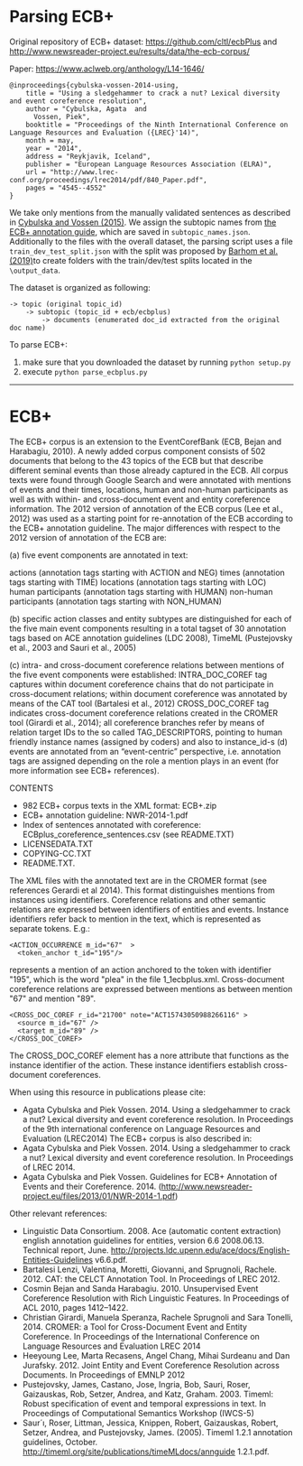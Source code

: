 # Parsing ECB+ 

Original repository of ECB+ dataset: https://github.com/cltl/ecbPlus and http://www.newsreader-project.eu/results/data/the-ecb-corpus/ 

Paper: https://www.aclweb.org/anthology/L14-1646/ 

```
@inproceedings{cybulska-vossen-2014-using,
    title = "Using a sledgehammer to crack a nut? Lexical diversity and event coreference resolution",
    author = "Cybulska, Agata  and
      Vossen, Piek",
    booktitle = "Proceedings of the Ninth International Conference on Language Resources and Evaluation ({LREC}'14)",
    month = may,
    year = "2014",
    address = "Reykjavik, Iceland",
    publisher = "European Language Resources Association (ELRA)",
    url = "http://www.lrec-conf.org/proceedings/lrec2014/pdf/840_Paper.pdf",
    pages = "4545--4552"
}
```

We take only mentions from the manually validated sentences as described in [Cybulska and Vossen (2015)](https://aclanthology.org/W15-0801/). 
We assign the subtopic names from [the ECB+ annotation guide](http://www.newsreader-project.eu/files/2013/01/NWR-2014-1.pdf), 
which are saved in ```subtopic_names.json```. 
Additionally to the files with the overall dataset, the parsing script uses a file ```train_dev_test_split.json``` with the split was proposed by 
[Barhom et al. (2019)](https://aclanthology.org/P19-1409/)to create folders with the train/dev/test splits located in the ```\output_data```. 

The dataset is organized as following: 

```
-> topic (original topic_id)
    -> subtopic (topic_id + ecb/ecbplus)
        -> documents (enumerated doc_id extracted from the original doc name)
   ```

To parse ECB+:
1) make sure that you downloaded the dataset by running ```python setup.py``` 
2) execute ```python parse_ecbplus.py```



__________________

# ECB+

The ECB+ corpus is an extension to the EventCorefBank (ECB, Bejan and Harabagiu, 2010). A newly added corpus component consists of 502 documents that belong to the 43 topics of the ECB but that describe different seminal events than those already captured in the ECB. All corpus texts were found through Google Search and were annotated with mentions of events and their times, locations, human and non-human participants as well as with within- and cross-document event and entity coreference information. The 2012 version of annotation of the ECB corpus (Lee et al., 2012) was used as a starting point for re-annotation of the ECB according to the ECB+ annotation guideline.
The major differences with respect to the 2012 version of annotation of the ECB are:

(a) five event components are annotated in text:

actions (annotation tags starting with ACTION and NEG)
times (annotation tags starting with TIME)
locations (annotation tags starting with LOC)
human participants (annotation tags starting with HUMAN)
non-human participants (annotation tags starting with NON_HUMAN)

(b) specific action classes and entity subtypes are distinguished for each of the five main event components resulting in a total tagset of 30 annotation tags based on ACE annotation guidelines (LDC 2008), TimeML (Pustejovsky et al., 2003 and Sauri et al., 2005)

(c) intra- and cross-document coreference relations between mentions of the five event components were established:
INTRA_DOC_COREF tag captures within document coreference chains that do not participate in cross-document relations; within document coreference was annotated by means of the CAT tool (Bartalesi et al., 2012)
CROSS_DOC_COREF tag indicates cross-document coreference relations created in the CROMER tool (Girardi et al., 2014); all coreference branches refer by means of relation target IDs to the so called TAG_DESCRIPTORS, pointing to human friendly instance names (assigned by coders) and also to instance_id-s
(d) events are annotated from an “event-centric” perspective, i.e. annotation tags are assigned depending on the role a mention plays in an event (for more information see ECB+ references).

CONTENTS

* 982 ECB+ corpus texts in the XML format: ECB+.zip
* ECB+ annotation guideline: NWR-2014-1.pdf
* Index of sentences annotated with coreference: ECBplus_coreference_sentences.csv (see README.TXT)
* LICENSEDATA.TXT
* COPYING-CC.TXT
* README.TXT.

The XML files with the annotated text are in the CROMER format (see references Gerardi et al 2014).  This format distinguishes mentions from instances using identifiers. Coreference relations and other semantic relations are expressed between identifiers of entities and events. Instance identifiers refer back to mention in the text, which is represented as separate tokens. E.g.:
```
<ACTION_OCCURRENCE m_id="67"  >
  <token_anchor t_id="195"/>
```
represents a mention of an action anchored to the token with identifier "195", which is the word "plea" in the file 1_1ecbplus.xml. Cross-document coreference relations are expressed between mentions as between mention "67" and mention "89". 
```
<CROSS_DOC_COREF r_id="21700" note="ACT15743050988266116" >
  <source m_id="67" />
  <target m_id="89" />
</CROSS_DOC_COREF>
```
The CROSS_DOC_COREF element has a nore attribute that functions as the instance identifier of the action. These instance identifiers establish cross-document coreferences.

When using this resource in publications please cite:

* Agata Cybulska and Piek Vossen. 2014. Using a sledgehammer to crack a nut? Lexical diversity and event coreference resolution. In Proceedings of the 9th international conference on Language Resources and Evaluation (LREC2014)
The ECB+ corpus is also described in:
* Agata Cybulska and Piek Vossen. 2014. Using a sledgehammer to crack a nut? Lexical diversity and event coreference resolution. In Proceedings of LREC 2014.
* Agata Cybulska and Piek Vossen. Guidelines for ECB+ Annotation of Events and their Coreference. 2014. (http://www.newsreader-project.eu/files/2013/01/NWR-2014-1.pdf)

Other relevant references:

* Linguistic Data Consortium. 2008. Ace (automatic content extraction) english annotation guidelines for entities, version 6.6 2008.06.13. Technical report, June. http://projects.ldc.upenn.edu/ace/docs/English-Entities-Guidelines v6.6.pdf.
* Bartalesi Lenzi, Valentina, Moretti, Giovanni, and Sprugnoli, Rachele. 2012. CAT: the CELCT Annotation Tool. In Proceedings of LREC 2012.
* Cosmin Bejan and Sanda Harabagiu. 2010. Unsupervised Event Coreference Resolution with Rich Linguistic Features. In Proceedings of ACL 2010, pages 1412–1422.
* Christian Girardi, Manuela Speranza, Rachele Sprugnoli and Sara Tonelli, 2014. CROMER: a Tool for Cross-Document Event and Entity Coreference. In Proceedings of the International Conference on Language Resources and Evaluation LREC 2014
* Heeyoung Lee, Marta Recasens, Angel Chang, Mihai Surdeanu and Dan Jurafsky. 2012. Joint Entity and Event Coreference Resolution across Documents. In Proceedings of EMNLP 2012
* Pustejovsky, James, Castano, Jose, Ingria, Bob, Sauri, Roser, Gaizauskas, Rob, Setzer, Andrea, and Katz, Graham. 2003. Timeml: Robust specification of event and temporal expressions in text. In Proceedings of Computational Semantics Workshop (IWCS-5)
* Saur´ı, Roser, Littman, Jessica, Knippen, Robert, Gaizauskas, Robert, Setzer, Andrea, and Pustejovsky, James. (2005). Timeml 1.2.1 annotation guidelines, October. http://timeml.org/site/publications/timeMLdocs/annguide 1.2.1.pdf.